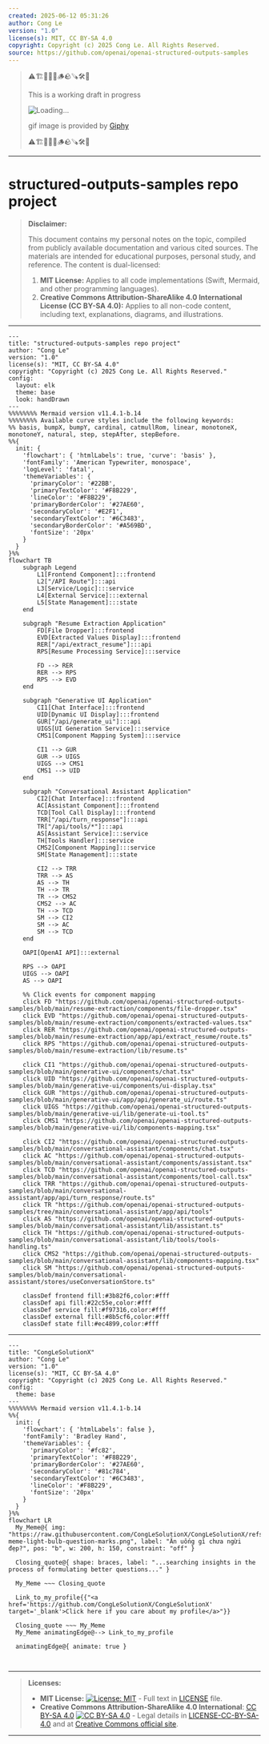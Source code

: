 ```yaml
---
created: 2025-06-12 05:31:26
author: Cong Le
version: "1.0"
license(s): MIT, CC BY-SA 4.0
copyright: Copyright (c) 2025 Cong Le. All Rights Reserved.
source: https://github.com/openai/openai-structured-outputs-samples
---
```



> ⚠️🏗️🚧🦺🧱🪵🪨🪚🛠️👷
> 
> This is a working draft in progress
> 
> ![Loading...](https://media3.giphy.com/media/v1.Y2lkPTc5MGI3NjExY2tvYWIyOGRpbWZodTQ2YTI2bjQ1eHpoaDY0YTZ3Mms2aWhneHNlYSZlcD12MV9pbnRlcm5hbF9naWZfYnlfaWQmY3Q9Zw/fR6aYF0SUJAeoypyub/giphy.gif)
>
> gif image is provided by [Giphy](https://giphy.com)
> 
> ⚠️🏗️🚧🦺🧱🪵🪨🪚🛠️👷


----




# structured-outputs-samples repo project
> **Disclaimer:**
>
> This document contains my personal notes on the topic,
> compiled from publicly available documentation and various cited sources.
> The materials are intended for educational purposes, personal study, and reference.
> The content is dual-licensed:
> 1. **MIT License:** Applies to all code implementations (Swift, Mermaid, and other programming languages).
> 2. **Creative Commons Attribution-ShareAlike 4.0 International License (CC BY-SA 4.0):** Applies to all non-code content, including text, explanations, diagrams, and illustrations.
---



```mermaid
---
title: "structured-outputs-samples repo project"
author: "Cong Le"
version: "1.0"
license(s): "MIT, CC BY-SA 4.0"
copyright: "Copyright (c) 2025 Cong Le. All Rights Reserved."
config:
  layout: elk
  theme: base
  look: handDrawn
---
%%%%%%%% Mermaid version v11.4.1-b.14
%%%%%%%% Available curve styles include the following keywords:
%% basis, bumpX, bumpY, cardinal, catmullRom, linear, monotoneX, monotoneY, natural, step, stepAfter, stepBefore.
%%{
  init: {
    'flowchart': { 'htmlLabels': true, 'curve': 'basis' },
    'fontFamily': 'American Typewriter, monospace',
    'logLevel': 'fatal',
    'themeVariables': {
      'primaryColor': '#22BB',
      'primaryTextColor': '#F8B229',
      'lineColor': '#F8B229',
      'primaryBorderColor': '#27AE60',
      'secondaryColor': '#E2F1',
      'secondaryTextColor': '#6C3483',
      'secondaryBorderColor': '#A569BD',
      'fontSize': '20px'
    }
  }
}%%
flowchart TB
    subgraph Legend
        L1[Frontend Component]:::frontend
        L2["/API Route"]:::api
        L3[Service/Logic]:::service
        L4[External Service]:::external
        L5[State Management]:::state
    end

    subgraph "Resume Extraction Application"
        FD[File Dropper]:::frontend
        EVD[Extracted Values Display]:::frontend
        RER["/api/extract_resume"]:::api
        RPS[Resume Processing Service]:::service
        
        FD --> RER
        RER --> RPS
        RPS --> EVD
    end

    subgraph "Generative UI Application"
        CI1[Chat Interface]:::frontend
        UID[Dynamic UI Display]:::frontend
        GUR["/api/generate_ui"]:::api
        UIGS[UI Generation Service]:::service
        CMS1[Component Mapping System]:::service
        
        CI1 --> GUR
        GUR --> UIGS
        UIGS --> CMS1
        CMS1 --> UID
    end

    subgraph "Conversational Assistant Application"
        CI2[Chat Interface]:::frontend
        AC[Assistant Component]:::frontend
        TCD[Tool Call Display]:::frontend
        TRR["/api/turn_response"]:::api
        TR["/api/tools/*"]:::api
        AS[Assistant Service]:::service
        TH[Tools Handler]:::service
        CMS2[Component Mapping]:::service
        SM[State Management]:::state
        
        CI2 --> TRR
        TRR --> AS
        AS --> TH
        TH --> TR
        TR --> CMS2
        CMS2 --> AC
        TH --> TCD
        SM --> CI2
        SM --> AC
        SM --> TCD
    end

    OAPI[OpenAI API]:::external
    
    RPS --> OAPI
    UIGS --> OAPI
    AS --> OAPI

    %% Click events for component mapping
    click FD "https://github.com/openai/openai-structured-outputs-samples/blob/main/resume-extraction/components/file-dropper.tsx"
    click EVD "https://github.com/openai/openai-structured-outputs-samples/blob/main/resume-extraction/components/extracted-values.tsx"
    click RER "https://github.com/openai/openai-structured-outputs-samples/blob/main/resume-extraction/app/api/extract_resume/route.ts"
    click RPS "https://github.com/openai/openai-structured-outputs-samples/blob/main/resume-extraction/lib/resume.ts"
    
    click CI1 "https://github.com/openai/openai-structured-outputs-samples/blob/main/generative-ui/components/chat.tsx"
    click UID "https://github.com/openai/openai-structured-outputs-samples/blob/main/generative-ui/components/ui-display.tsx"
    click GUR "https://github.com/openai/openai-structured-outputs-samples/blob/main/generative-ui/app/api/generate_ui/route.ts"
    click UIGS "https://github.com/openai/openai-structured-outputs-samples/blob/main/generative-ui/lib/generate-ui-tool.ts"
    click CMS1 "https://github.com/openai/openai-structured-outputs-samples/blob/main/generative-ui/lib/components-mapping.tsx"
    
    click CI2 "https://github.com/openai/openai-structured-outputs-samples/blob/main/conversational-assistant/components/chat.tsx"
    click AC "https://github.com/openai/openai-structured-outputs-samples/blob/main/conversational-assistant/components/assistant.tsx"
    click TCD "https://github.com/openai/openai-structured-outputs-samples/blob/main/conversational-assistant/components/tool-call.tsx"
    click TRR "https://github.com/openai/openai-structured-outputs-samples/blob/main/conversational-assistant/app/api/turn_response/route.ts"
    click TR "https://github.com/openai/openai-structured-outputs-samples/tree/main/conversational-assistant/app/api/tools"
    click AS "https://github.com/openai/openai-structured-outputs-samples/blob/main/conversational-assistant/lib/assistant.ts"
    click TH "https://github.com/openai/openai-structured-outputs-samples/blob/main/conversational-assistant/lib/tools/tools-handling.ts"
    click CMS2 "https://github.com/openai/openai-structured-outputs-samples/blob/main/conversational-assistant/lib/components-mapping.tsx"
    click SM "https://github.com/openai/openai-structured-outputs-samples/blob/main/conversational-assistant/stores/useConversationStore.ts"

    classDef frontend fill:#3b82f6,color:#fff
    classDef api fill:#22c55e,color:#fff
    classDef service fill:#f97316,color:#fff
    classDef external fill:#8b5cf6,color:#fff
    classDef state fill:#ec4899,color:#fff
```

----

<!-- 
```mermaid
%% Current Mermaid version
info
```  -->


```mermaid
---
title: "CongLeSolutionX"
author: "Cong Le"
version: "1.0"
license(s): "MIT, CC BY-SA 4.0"
copyright: "Copyright (c) 2025 Cong Le. All Rights Reserved."
config:
  theme: base
---
%%%%%%%% Mermaid version v11.4.1-b.14
%%{
  init: {
    'flowchart': { 'htmlLabels': false },
    'fontFamily': 'Bradley Hand',
    'themeVariables': {
      'primaryColor': '#fc82',
      'primaryTextColor': '#F8B229',
      'primaryBorderColor': '#27AE60',
      'secondaryColor': '#81c784',
      'secondaryTextColor': '#6C3483',
      'lineColor': '#F8B229',
      'fontSize': '20px'
    }
  }
}%%
flowchart LR
  My_Meme@{ img: "https://raw.githubusercontent.com/CongLeSolutionX/CongLeSolutionX/refs/heads/main/assets/images/My-meme-light-bulb-question-marks.png", label: "Ăn uống gì chưa ngừi đẹp?", pos: "b", w: 200, h: 150, constraint: "off" }

  Closing_quote@{ shape: braces, label: "...searching insights in the process of formulating better questions..." }
    
  My_Meme ~~~ Closing_quote
    
  Link_to_my_profile{{"<a href='https://github.com/CongLeSolutionX/CongLeSolutionX' target='_blank'>Click here if you care about my profile</a>"}}

  Closing_quote ~~~ My_Meme
  My_Meme animatingEdge@--> Link_to_my_profile
  
  animatingEdge@{ animate: true }



```

---
>**Licenses:**
>
>- **MIT License:**  [![License: MIT](https://img.shields.io/badge/License-MIT-yellow.svg)](LICENSE) - Full text in [LICENSE](LICENSE) file.
>- **Creative Commons Attribution-ShareAlike 4.0 International**: [CC BY-SA 4.0](https://creativecommons.org/licenses/by-sa/4.0/) [![CC BY-SA 4.0](https://licensebuttons.net/l/by-sa/4.0/88x31.png)](https://creativecommons.org/licenses/by-sa/4.0/) - Legal details in [LICENSE-CC-BY-SA-4.0](THE_PAST/LICENSE-CC-BY-SA-4.0) and at [Creative Commons official site](https://creativecommons.org/licenses/by-sa/4.0/).
>
---